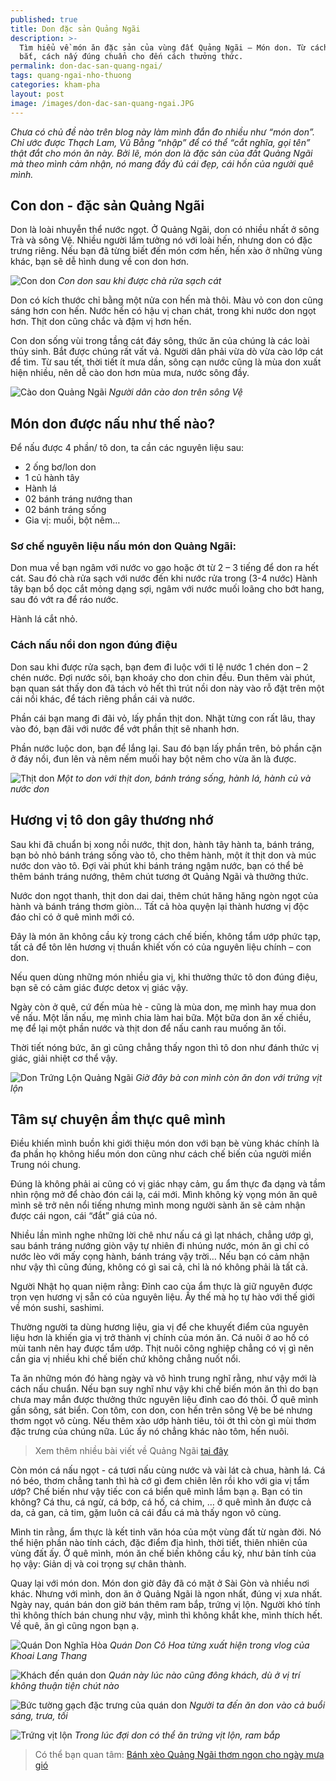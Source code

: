 ```yaml
---
published: true
title: Don đặc sản Quảng Ngãi
description: >-
  Tìm hiểu về món ăn đặc sản của vùng đất Quảng Ngãi – Món don. Từ cách đánh
  bắt, cách nấy đúng chuẩn cho đến cách thưởng thức.
permalink: don-dac-san-quang-ngai/
tags: quang-ngai-nho-thuong
categories: kham-pha
layout: post
image: /images/don-dac-san-quang-ngai.JPG
---
```

_Chưa có chủ đề nào trên blog này làm mình đắn đo nhiều như “món don”. Chỉ ước được Thạch Lam, Vũ Bằng “nhập” để có thể “cắt nghĩa, gọi tên” thật đắt cho món ăn này. Bởi lẽ, món don là đặc sản của đất Quảng Ngãi mà theo mình cảm nhận, nó mang đầy đủ cái đẹp, cái hồn của người quê mình._

## Con don - đặc sản Quảng Ngãi

Don là loài nhuyễn thể nước ngọt. Ở Quảng Ngãi, don có nhiều nhất ở sông Trà và sông Vệ. Nhiều người lầm tưởng nó với loài hến, nhưng don có đặc trưng riêng. Nếu bạn đã từng biết đến món cơm hến, hến xào ở những vùng khác, bạn sẽ dễ hình dung về con don hơn. 

![Con don](/images/don-Quang-Ngai.jpg)
_Con don sau khi được chà rửa sạch cát_

Don có kích thước chỉ bằng một nửa con hến mà thôi. Màu vỏ con don cũng sáng hơn con hến. Nước hến có hậu vị chan chát, trong khi nước don ngọt hơn. Thịt don cũng chắc và đậm vị hơn hến.

Con don sống vùi trong tầng cát đáy sông, thức ăn của chúng là các loài thủy sinh. Bắt được chúng rất vất vả. Người dân phải vừa dò vừa cào lớp cát để tìm. Từ sau tết, thời tiết ít mưa dần, sông cạn nước cũng là mùa don xuất hiện nhiều, nên dễ cào don hơn mùa mưa, nước sông đầy.

![Cào don Quảng Ngãi](/images/cao-don-tren-song-Ve-Quang-Ngai.jpg)
_Người dân cào don trên sông Vệ_

## Món don được nấu như thế nào?

Để nấu được 4 phần/ tô don, ta cần các nguyên liệu sau:
-	2 ống bơ/lon don
-	1 củ hành tây
-	Hành lá
-	02 bánh tráng nướng than
-	02 bánh tráng sống 
-	Gia vị: muối, bột nêm…

### Sơ chế nguyên liệu nấu món don Quảng Ngãi:

Don mua về bạn ngâm với nước vo gạo hoặc ớt từ 2 – 3 tiếng để don ra hết cát. Sau đó chà rửa sạch với nước đến khi nước rửa trong (3-4 nước) 
Hành tây bạn bổ dọc cắt mỏng dạng sợi, ngâm với nước muối loãng cho bớt hang, sau đó vớt ra để ráo nước.

Hành lá cắt nhỏ.

### Cách nấu nồi don ngon đúng điệu

Don sau khi được rửa sạch, bạn đem đi luộc với tỉ lệ nước 1 chén don – 2 chén nước. Đợi nước sôi, bạn khoáy cho don chin đều. Đun thêm vài phút, bạn quan sát thấy don đã tách vỏ hết thì trút nồi don này vào rỗ đặt trên một cái nồi khác, để tách riêng phần cái và nước.

Phần cái bạn mang đi đãi vỏ, lấy phần thịt don. Nhặt từng con rất lâu, thay vào đó, bạn đãi với nước để vớt phần thịt sẽ nhanh hơn.

Phần nước luộc don, bạn để lắng lại. Sau đó bạn lấy phần trên, bỏ phần cặn ở đáy nồi, đun lên và nêm nếm muối hay bột nêm cho vừa ăn là được.

![Thịt don](/images/thit-don-Quang-Ngai.JPG)
_Một to don với thịt don, bánh tráng sống, hành lá, hành củ và nước don_

## Hương vị tô don gây thương nhớ

Sau khi đã chuẩn bị xong nồi nước, thịt don, hành tây hành ta, bánh tráng, bạn bỏ nhỏ bánh tráng sống vào tô, cho thêm hành, một ít thịt don và múc nước don vào tô. Đợi vài phút khi bánh tráng ngậm nước, bạn có thể bẻ thêm bánh tráng nướng, thêm chút tương ớt Quảng Ngãi và thưởng thức.

Nước don ngọt thanh, thịt don dai dai, thêm chút hăng hăng ngòn ngọt của hành và bánh tráng thơm giòn… Tất cả hòa quyện lại thành hương vị độc đáo chỉ có ở quê mình mới có.

Đây là món ăn không cầu kỳ trong cách chế biến, không tẩm ướp phức tạp, tất cả để tôn lên hương vị thuần khiết vốn có của nguyên liệu chính – con don.

Nếu quen dùng những món nhiều gia vị, khi thưởng thức tô don đúng điệu, bạn sẽ có cảm giác được detox vị giác vậy.

Ngày còn ở quê, cứ đến mùa hè - cũng là mùa don, mẹ mình hay mua don về nấu. Một lần nấu, mẹ mình chia làm hai bữa. Một bữa don ăn xế chiều, mẹ để lại một phần nước và thịt don để nấu canh rau muống ăn tối. 

Thời tiết nóng bức, ăn gì cũng chẳng thấy ngon thì tô don như đánh thức vị giác, giải nhiệt cơ thể vậy.

![Don Trứng Lộn Quảng Ngãi](/images/don-trung-vit-lon-Quang-Ngai.JPG)
_Giờ đây bà con mình còn ăn don với trứng vịt lộn_

## Tâm sự chuyện ẩm thực quê mình

Điều khiến mình buồn khi giới thiệu món don với bạn bè vùng khác chính là đa phần họ không hiểu món don cũng như cách chế biến của người miền Trung nói chung.

Đúng là không phải ai cũng có vị giác nhạy cảm, gu ẩm thực đa dạng và tầm nhìn rộng mở để chào đón cái lạ, cái mới. Mình không kỳ vọng món ăn quê mình sẽ trở nên nổi tiếng nhưng mình mong người sành ăn sẽ cảm nhận được cái ngon, cái “đắt” giá của nó.

Nhiều lần mình nghe những lời chê như nấu cá gì lạt nhách, chẳng ướp gì, sau bánh tráng nướng giòn vậy tự nhiên đi nhúng nước, món ăn gì chỉ có nước lèo với mấy cọng hành, bánh tráng vậy trời…
Nếu bạn có cảm nhận như vậy thì cũng đúng, không có gì sai cả, chỉ là nó không phải là tất cả.

Người Nhật họ quan niệm rằng: Đỉnh cao của ẩm thực là giữ nguyên được trọn vẹn hương vị sẵn có của nguyên liệu. Ấy thế mà họ tự hào với thế giới về món sushi, sashimi.

Thường người ta dùng hương liệu, gia vị để che khuyết điểm của nguyên liệu hơn là khiến gia vị trở thành vị chính của món ăn. Cá nuôi ở ao hồ có mùi tanh nên hay được tẩm ướp. Thịt nuôi công nghiệp chẳng có vị gì nên cần gia vị nhiều khi chế biến chứ không chẳng nuốt nổi.

Ta ăn những món đó hàng ngày và vô hình trung nghĩ rằng, như vậy mới là cách nấu chuẩn. Nếu bạn suy nghĩ như vậy khi chế biến món ăn thì do bạn chưa may mắn được thưởng thức nguyên liệu đỉnh cao đó thôi.
Ở quê mình gần sông, sát biển. Con tôm, con don, con hến trên sông Vệ be bé nhưng thơm ngọt vô cùng. Nếu thêm xào ướp hành tiêu, tỏi ớt thì còn gì mùi thơm đặc trưng của chúng nữa. Lúc ấy nó chẳng khác nào tôm, hến nuôi.

> Xem thêm nhiều bài viết về Quảng Ngãi [tại đây]( https://vegiang.com/quang-ngai-nho-thuong/)

Còn món cá nấu ngọt - cá tươi nấu cùng nước và vài lát cà chua, hành lá. Cá nó béo, thơm chẳng tanh thì hà cớ gì đem chiên lên rồi kho với gia vị tẩm ướp? Chế biến như vậy tiếc con cá biển quê mình lắm bạn ạ. Bạn có tin không? Cá thu, cá ngừ, cá bớp, cá hố, cá chim, … ở quê mình ăn được cả da, cả gan, cả tim, gặm luôn cả cái đầu cá mà thấy ngon vô cùng.  

Mình tin rằng, ẩm thực là kết tinh văn hóa của một vùng đất từ ngàn đời. Nó thể hiện phần nào tính cách, đặc điểm địa hình, thời tiết, thiên nhiên của vùng đất ấy. Ở quê mình, món ăn chế biến không cầu kỳ, như bản tính của họ vậy: Giản dị và coi trọng sự chân thành.

Quay lại với món don. Món don giờ đây đã có mặt ở Sài Gòn và nhiều nơi khác. Nhưng với mình, don ăn ở Quảng Ngãi là ngon nhất, đúng vị xưa nhất. Ngày nay, quán bán don giờ bán thêm ram bắp, trứng vị lộn. Người khó tính thì không thích bán chung như vậy, mình thì không khắt khe, mình thích hết. Về quê, ăn gì cũng ngon bạn ạ.

![Quán Don Nghĩa Hòa](/images/quan-don-vit-lon-Nghia-Hoa-Quang-ngai.JPG)
_Quán Don Cô Hoa từng xuất hiện trong vlog của Khoai Lang Thang_

![Khách đến quán don](/images/quan-don-co-Hoa-Quang-Ngai.JPG)
_Quán này lúc nào cũng đông khách, dù ở vị trí không thuận tiện chút nào_

![Bức tường gạch đặc trưng của quán don](/images/quan-don-Nghia-Hoa-Quang-Ngai.JPG)
_Người ta đến ăn don vào cả buổi sáng, trưa, tối_

![Trứng vịt lộn](/images/rau-thom-an-kem-don-trung-vit-lon.JPG)
_Trong lúc đợi don có thể ăn trứng vịt lộn, ram bắp_

> Có thể bạn quan tâm: [Bánh xèo Quảng Ngãi thơm ngon cho ngày mưa gió](https://vegiang.com/banh-xeo-quang-ngai/)
